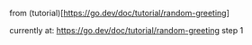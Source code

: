 from (tutorial)[https://go.dev/doc/tutorial/random-greeting]

currently at: https://go.dev/doc/tutorial/random-greeting
step 1
